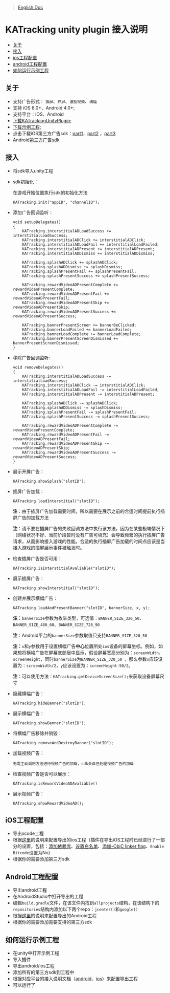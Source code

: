 >[English Doc](https://github.com/KATracking/KATrackingAd/blob/master/KATrackingAd_Unity/README.md)

# KATracking unity plugin 接入说明

* [关于](#start)
* [接入](#step1)
* [ios工程配置](#step2)
* [android工程配置](#step3)
* [如何运行示例工程](#step4)

## <a name="start">关于</a>

* 支持广告形式： `插屏`、`开屏`、`激励视频`、`横幅`
* 支持 iOS 8.0+、Android 4.0+;
* 支持平台：iOS、Android
* [下载KATrackingUnityPlugin;](https://github.com/KATracking/KATrackingAd/releases)
* [下载示例工程;](https://github.com/KATracking/KATrackingAd/tree/master/KATrackingAd_Unity/KATrackingUnitySampleProj)
* 点击下载iOS第三方广告sdk：[part1](https://github.com/KATracking/KATrackingAd/blob/master/KATrackingAd_iOS/Mediation_1.zip)，[part2](https://github.com/KATracking/KATrackingAd/blob/master/KATrackingAd_iOS/Mediation_2.zip) ，[part3](https://github.com/KATracking/KATrackingAd/blob/master/KATrackingAd_iOS/Mediation_3.zip) 
* Android[第三方广告sdk](https://github.com/KATracking/KATrackingAd/tree/master/AppicPlayAD_Android/ThirdParyADLibs)


## <a name="step1">接入</a>

* 将sdk导入unity工程

* sdk初始化：

	在游戏开始位置执行sdk的初始化方法

	```
	KATracking.init("appID", "channelID");
	```

* 添加广告回调监听：

	```
	void setupDelegates()
    {
        KATracking.interstitialADLoadSuccess += interstitialLoadSuccess;
        KATracking.interstitialADClick += interstitialADClick;
        KATracking.interstitialADLoadFail += interstitialLoadFailed;
        KATracking.interstitialADPresent += interstitialADPresent;
        KATracking.interstitialADDismiss += interstitialADDismiss;

        KATracking.splashADClick += splashADClick;
        KATracking.splashADDismiss += splashDismiss;
        KATracking.splashPresentFail += splashPresentFail;
        KATracking.splashPresentSuccess += splashPresentSuccess;

        KATracking.rewardVideoADPresentComplete += rewardVideoPresentComplete;
        KATracking.rewardVideoADPresentFail += rewardVideoADPresentFail;
        KATracking.rewardVideoADPresentSkip += rewardVideoADPresentSkip;
        KATracking.rewardVideoADPresentSuccess += rewardVideoADPresentSuccess;

        KATracking.bannerPresentScreen += bannerBeClicked;
        KATracking.bannerLoadFailed += bannerLoadFailed;
        KATracking.bannerLoadComplete += bannerLoadComplete;
        KATracking.bannerPresentScreenDismissed += bannerPresentScreenDismissed;
    }
	```
* 移除广告回调监听:

	```
	void removeDelegates()
    {
        KATracking.interstitialADLoadSuccess -= interstitialLoadSuccess;
        KATracking.interstitialADClick -= interstitialADClick;
        KATracking.interstitialADLoadFail -= interstitialLoadFailed;
        KATracking.interstitialADPresent -= interstitialADPresent;

        KATracking.splashADClick -= splashADClick;
        KATracking.splashADDismiss -= splashDismiss;
        KATracking.splashPresentFail -= splashPresentFail;
        KATracking.splashPresentSuccess -= splashPresentSuccess;

        KATracking.rewardVideoADPresentComplete -= rewardVideoPresentComplete;
        KATracking.rewardVideoADPresentFail -= rewardVideoADPresentFail;
        KATracking.rewardVideoADPresentSkip -= rewardVideoADPresentSkip;
        KATracking.rewardVideoADPresentSuccess -= rewardVideoADPresentSuccess;
    }
	```

* 展示开屏广告：

	```
	KATracking.showSplash("slotID");
	```
	
* 插屏广告加载：

	```
	KATracking.loadInterstitial("slotID");
	```
	
	**注**：由于插屏广告加载需要时间，所以需要在展示之前的合适时间提前执行插屏广告的加载方法
	
	**注**：请不要在插屏广告的失败回调方法中执行该方法，因为在某些极端情况下（网络状况不好、当前阶段暂时没有广告可填充）会导致频繁的执行插屏广告请求，从而影响接入游戏的性能。合适的执行插屏广告加载的时间点应该是当接入游戏的插屏展示事件被触发时。
	
	
* 检查插屏广告是否可用：

	```
	KATracking.isInterstitialAvaliable("slotID");
	```
	
* 展示插屏广告：

	```
	KATracking.showInterstitial("slotID");
	```
		
* 创建并展示横幅广告：

	```
	KATracking.loadAndPresentBanner("slotID", bannerSize, x, y);
	```
	**注：**`bannerSize`参数为枚举类型，可选值：`BANNER_SIZE_320_50`、`BANNER_SIZE_480_60`、`BANNER_SIZE_728_90`
	
	**注**：Android平台的`bannerSize`参数取值只支持`BANNER_SIZE_320_50`
	
	**注：**`x`和`y`参数用于设置横幅广告**中心**位置所处`ios`设备的屏幕坐标。例如，如果想将横幅广告在屏幕底部居中显示，假设屏幕宽高分别为：`screenWidth`、`screenHeight`，同时`bannerSize`为`BANNER_SIZE_320_50 `，那么参数`x`应该设置为：`screenWidth/2`，`y`应该设置为：`screenHeight-50/2`。
	
	**注**：可以使用方法：`KATracking.getDeviceScreenSize();`来获取设备屏幕尺寸
		
* 隐藏横幅广告：

	```
	KATracking.hideBanner("slotID");
	```

* 展示横幅广告：

	```
	KATracking.showBanner("slotID");
	```
	
* 将横幅广告移除并销毁：

	```
	KATracking.removeAndDestroyBanner("slotID");
	```
	
* 加载视频广告：

	```
	无需主动调用方法进行视频广告的加载，sdk会自己处理视频广告的加载
	```
	
* 检查视频广告是否可以展示：

	```
	KATracking.isRewardVideoADAvaliable()
	```
	
* 展示视频广告：

	```
	KATracking.showRewardVideoAD();
	```


## <a name="step2">iOS工程配置</a>

*  导出xcode工程
*  根据[这里](https://github.com/KATracking/KATrackingAd/blob/master/KATrackingAd_iOS/README.md)的说明来配置导出的ios工程（插件在导出iOS工程时已经进行了一部分的设置，包括：[添加依赖库](https://github.com/KATracking/KATrackingAd/tree/master/KATrackingAd_iOS#%E5%8A%A0%E5%85%A5%E5%85%B6%E5%AE%83%E4%BE%9D%E8%B5%96%E5%BA%93)、[设置白名单](https://github.com/KATracking/KATrackingAd/blob/master/KATrackingAd_iOS/README.md#infoplist%E8%AE%BE%E7%BD%AE%E7%99%BD%E5%90%8D%E5%8D%95)、[添加-ObjC linker flag](https://github.com/KATracking/KATrackingAd/blob/master/KATrackingAd_iOS/README.md#infoplist%E8%AE%BE%E7%BD%AE%E7%99%BD%E5%90%8D%E5%8D%95)、`Enable Bitcode`设置为No）
*  根据你的需要添加第三方sdk

## <a name="step3">Android工程配置</a>

*  导出android工程
*  在AndroidStudio中打开导出的工程
*  编辑`build.gradle`文件，在该文件内找到`allprojects`结构，在该结构下的`repositories`结构内添加以下两个repo：`jcenter()`和`google()`
*  根据[这里](https://github.com/KATracking/KATrackingAd/blob/master/AppicPlayAD_Android/README.md)的说明来配置导出的Android工程
*  根据你的需要添加需要支持的第三方sdk

## <a name="step4">如何运行示例工程</a>

* 在unity中打开示例工程
* 导入插件
* 导出android/ios工程
* 添加所有的第三方sdk到工程中
* 根据对应平台的接入说明文档（[android](https://github.com/KATracking/KATrackingAd/blob/master/AppicPlayAD_Android/README.md)、[ios](https://github.com/KATracking/KATrackingAd/blob/master/KATrackingAd_iOS/README.md)）来配置导出工程
* 可以运行了